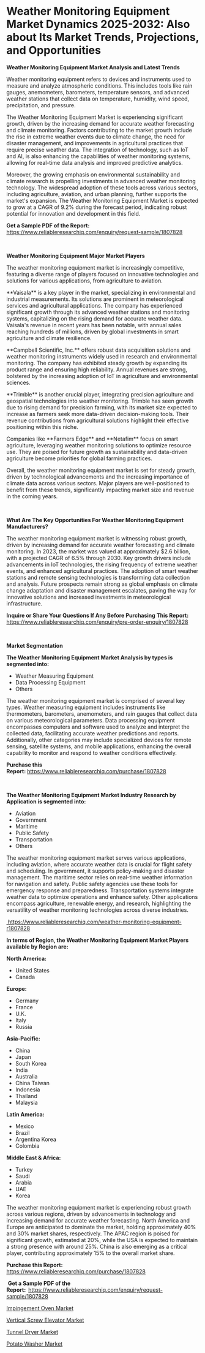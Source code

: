 <p><h1>Weather Monitoring Equipment Market Dynamics 2025-2032: Also about Its Market Trends, Projections, and Opportunities</h1></p><p><strong>Weather Monitoring Equipment Market Analysis and Latest Trends</strong></p>
<p><p>Weather monitoring equipment refers to devices and instruments used to measure and analyze atmospheric conditions. This includes tools like rain gauges, anemometers, barometers, temperature sensors, and advanced weather stations that collect data on temperature, humidity, wind speed, precipitation, and pressure. </p><p>The Weather Monitoring Equipment Market is experiencing significant growth, driven by the increasing demand for accurate weather forecasting and climate monitoring. Factors contributing to the market growth include the rise in extreme weather events due to climate change, the need for disaster management, and improvements in agricultural practices that require precise weather data. The integration of technology, such as IoT and AI, is also enhancing the capabilities of weather monitoring systems, allowing for real-time data analysis and improved predictive analytics.</p><p>Moreover, the growing emphasis on environmental sustainability and climate research is propelling investments in advanced weather monitoring technology. The widespread adoption of these tools across various sectors, including agriculture, aviation, and urban planning, further supports the market's expansion. The Weather Monitoring Equipment Market is expected to grow at a CAGR of 9.2% during the forecast period, indicating robust potential for innovation and development in this field.</p></p>
<p><strong>Get a Sample PDF of the Report:&nbsp;</strong> <a href="https://www.reliableresearchiq.com/enquiry/request-sample/1807828?utm_campaign=1900&utm_medium=2&utm_source=Github&utm_content=ia&utm_term=19022025&utm_id=weather-monitoring-equipment">https://www.reliableresearchiq.com/enquiry/request-sample/1807828</a></p>
<p>&nbsp;</p>
<p><strong>Weather Monitoring Equipment Major Market Players</strong></p>
<p><p>The weather monitoring equipment market is increasingly competitive, featuring a diverse range of players focused on innovative technologies and solutions for various applications, from agriculture to aviation.</p><p>**Vaisala** is a key player in the market, specializing in environmental and industrial measurements. Its solutions are prominent in meteorological services and agricultural applications. The company has experienced significant growth through its advanced weather stations and monitoring systems, capitalizing on the rising demand for accurate weather data. Vaisala's revenue in recent years has been notable, with annual sales reaching hundreds of millions, driven by global investments in smart agriculture and climate resilience.</p><p>**Campbell Scientific, Inc.** offers robust data acquisition solutions and weather monitoring instruments widely used in research and environmental monitoring. The company has exhibited steady growth by expanding its product range and ensuring high reliability. Annual revenues are strong, bolstered by the increasing adoption of IoT in agriculture and environmental sciences.</p><p>**Trimble** is another crucial player, integrating precision agriculture and geospatial technologies into weather monitoring. Trimble has seen growth due to rising demand for precision farming, with its market size expected to increase as farmers seek more data-driven decision-making tools. Their revenue contributions from agricultural solutions highlight their effective positioning within this niche.</p><p>Companies like **Farmers Edge** and **Netafim** focus on smart agriculture, leveraging weather monitoring solutions to optimize resource use. They are poised for future growth as sustainability and data-driven agriculture become priorities for global farming practices.</p><p>Overall, the weather monitoring equipment market is set for steady growth, driven by technological advancements and the increasing importance of climate data across various sectors. Major players are well-positioned to benefit from these trends, significantly impacting market size and revenue in the coming years.</p></p>
<p>&nbsp;</p>
<p><strong>What Are The Key Opportunities For Weather Monitoring Equipment Manufacturers?</strong></p>
<p><p>The weather monitoring equipment market is witnessing robust growth, driven by increasing demand for accurate weather forecasting and climate monitoring. In 2023, the market was valued at approximately $2.6 billion, with a projected CAGR of 6.5% through 2030. Key growth drivers include advancements in IoT technologies, the rising frequency of extreme weather events, and enhanced agricultural practices. The adoption of smart weather stations and remote sensing technologies is transforming data collection and analysis. Future prospects remain strong as global emphasis on climate change adaptation and disaster management escalates, paving the way for innovative solutions and increased investments in meteorological infrastructure.</p></p>
<p><strong>Inquire or Share Your Questions If Any Before Purchasing This Report:</strong> <a href="https://www.reliableresearchiq.com/enquiry/pre-order-enquiry/1807828?utm_campaign=1900&utm_medium=2&utm_source=Github&utm_content=ia&utm_term=19022025&utm_id=weather-monitoring-equipment">https://www.reliableresearchiq.com/enquiry/pre-order-enquiry/1807828</a></p>
<p>&nbsp;</p>
<p><strong>Market Segmentation</strong></p>
<p><strong>The Weather Monitoring Equipment Market Analysis by types is segmented into:</strong></p>
<p><ul><li>Weather Measuring Equipment</li><li>Data Processing Equipment</li><li>Others</li></ul></p>
<p><p>The weather monitoring equipment market is comprised of several key types. Weather measuring equipment includes instruments like thermometers, barometers, anemometers, and rain gauges that collect data on various meteorological parameters. Data processing equipment encompasses computers and software used to analyze and interpret the collected data, facilitating accurate weather predictions and reports. Additionally, other categories may include specialized devices for remote sensing, satellite systems, and mobile applications, enhancing the overall capability to monitor and respond to weather conditions effectively.</p></p>
<p><strong>Purchase this Report:&nbsp;</strong><a href="https://www.reliableresearchiq.com/purchase/1807828?utm_campaign=1900&utm_medium=2&utm_source=Github&utm_content=ia&utm_term=19022025&utm_id=weather-monitoring-equipment">https://www.reliableresearchiq.com/purchase/1807828</a></p>
<p>&nbsp;</p>
<p><strong>The Weather Monitoring Equipment Market Industry Research by Application is segmented into:</strong></p>
<p><ul><li>Aviation</li><li>Government</li><li>Maritime</li><li>Public Safety</li><li>Transportation</li><li>Others</li></ul></p>
<p><p>The weather monitoring equipment market serves various applications, including aviation, where accurate weather data is crucial for flight safety and scheduling. In government, it supports policy-making and disaster management. The maritime sector relies on real-time weather information for navigation and safety. Public safety agencies use these tools for emergency response and preparedness. Transportation systems integrate weather data to optimize operations and enhance safety. Other applications encompass agriculture, renewable energy, and research, highlighting the versatility of weather monitoring technologies across diverse industries.</p></p>
<p><a href="https://www.reliableresearchiq.com/weather-monitoring-equipment-r1807828?utm_campaign=1900&utm_medium=2&utm_source=Github&utm_content=ia&utm_term=19022025&utm_id=weather-monitoring-equipment">&nbsp;https://www.reliableresearchiq.com/weather-monitoring-equipment-r1807828</a></p>
<p><strong>In terms of Region, the Weather Monitoring Equipment Market Players available by Region are:</strong></p>
<p>
    <p> <strong> North America: </strong>
        <ul>
            <li>United States</li>
            <li>Canada</li>
        </ul>
        </p> 
    <p> <strong> Europe: </strong>
        <ul>
            <li>Germany</li>
            <li>France</li>
            <li>U.K.</li>
            <li>Italy</li>
            <li>Russia</li>
        </ul>
        </p> 
    <p> <strong> Asia-Pacific: </strong>
        <ul>
            <li>China</li>
            <li>Japan</li>
            <li>South Korea</li>
            <li>India</li>
            <li>Australia</li>
            <li>China Taiwan</li>
            <li>Indonesia</li>
            <li>Thailand</li>
            <li>Malaysia</li>
        </ul>
        </p> 
    <p> <strong> Latin America: </strong>
        <ul>
            <li>Mexico</li>
            <li>Brazil</li>
            <li>Argentina Korea</li>
            <li>Colombia</li>
        </ul>
        </p> 
    <p> <strong> Middle East & Africa: </strong>
        <ul>
            <li>Turkey</li>
            <li>Saudi</li>
            <li>Arabia</li>
            <li>UAE</li>
            <li>Korea</li>
        </ul>
    </p>
    </p>
<p><p>The weather monitoring equipment market is experiencing robust growth across various regions, driven by advancements in technology and increasing demand for accurate weather forecasting. North America and Europe are anticipated to dominate the market, holding approximately 40% and 30% market shares, respectively. The APAC region is poised for significant growth, estimated at 20%, while the USA is expected to maintain a strong presence with around 25%. China is also emerging as a critical player, contributing approximately 15% to the overall market share.</p></p>
<p><strong>Purchase this Report: </strong><a href="https://www.reliableresearchiq.com/purchase/1807828?utm_campaign=1900&utm_medium=2&utm_source=Github&utm_content=ia&utm_term=19022025&utm_id=weather-monitoring-equipment">https://www.reliableresearchiq.com/purchase/1807828</a></p>
<p>&nbsp;<strong>Get a Sample PDF of the Report:&nbsp;&nbsp;</strong><a href="https://www.reliableresearchiq.com/enquiry/request-sample/1807828?utm_campaign=1900&utm_medium=2&utm_source=Github&utm_content=ia&utm_term=19022025&utm_id=weather-monitoring-equipment">https://www.reliableresearchiq.com/enquiry/request-sample/1807828</a></p>
<p><strong></strong></p>
<p><p><a href="https://github.com/mehakmiamid1/Market-Research-Report-List-1/blob/main/impingement-oven-market.md?utm_campaign=1900&utm_medium=2&utm_source=Github&utm_content=ia&utm_term=19022025&utm_id=weather-monitoring-equipment">Impingement Oven Market</a></p><p><a href="https://github.com/boshidendor/Market-Research-Report-List-1/blob/main/vertical-screw-elevator-market.md?utm_campaign=1900&utm_medium=2&utm_source=Github&utm_content=ia&utm_term=19022025&utm_id=weather-monitoring-equipment">Vertical Screw Elevator Market</a></p><p><a href="https://github.com/slyghmcdayl0/Market-Research-Report-List-1/blob/main/tunnel-dryer-market.md?utm_campaign=1900&utm_medium=2&utm_source=Github&utm_content=ia&utm_term=19022025&utm_id=weather-monitoring-equipment">Tunnel Dryer Market</a></p><p><a href="https://github.com/tygelusnernb/Market-Research-Report-List-1/blob/main/potato-washer-market.md?utm_campaign=1900&utm_medium=2&utm_source=Github&utm_content=ia&utm_term=19022025&utm_id=weather-monitoring-equipment">Potato Washer Market</a></p></p>